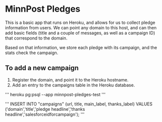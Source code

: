 # MinnPost Pledges

This is a basic app that runs on Heroku, and allows for us to collect pledge information from users. We can point any domain to this host, and can then add basic fields (title and a couple of messages, as well as a campaign ID) that correspond to the domain.

Based on that information, we store each pledge with its campaign, and the stats check the campaign.

## To add a new campaign

1. Register the domain, and point it to the Heroku hostname.
2. Add an entry to the campaigns table in the Heroku database.

'''
heroku pg:psql --app minnpost-pledges-test
'''

'''
INSERT INTO "campaigns" (url, title, main_label, thanks_label) VALUES ('domain','title','pledge headline','thanks headline','salesforceidforcampaign');
'''